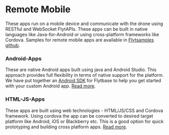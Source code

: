 # Remote Mobile

These apps run on a mobile device and communicate with the drone using RESTful and WebSocket FlytAPIs. These apps can be built in native languages like Java-for-Android or using cross-platform frameworks like Cordova. Samples for remote mobile apps are available in [Flytsamples github](https://github.com/flytbase/flytsamples/tree/master/Mobile-Apps).

### **Android-Apps**

These are native Android apps built using java and Android Studio. This approach provides full flexibility in terms of native support for the platform. We have put together an [Android SDK](https://github.com/flytbase/flytsamples/raw/master/Mobile-Apps/Java-Apps/FlytSDK/FlytSDK.jar) for Flytbase to help you get started with your custom Android app. [Read more](http://docs.flytbase.com/docs/FlytOS/Developers/BuildingCustomApps/RemoteMobile/RemoteAndroidApps.html#write-remote-mobile-android).

### **HTML-JS-Apps**

These apps are built using web technologies - HTML/JS/CSS and Cordova framework. Using cordova the app can be converted to desired target platform like Android, iOS or Blackberry etc. This is a good option for quick prototyping and building cross platform apps. [Read more](http://docs.flytbase.com/docs/FlytOS/Developers/BuildingCustomApps/RemoteMobile/RemoteWebApps.html#write-remote-mobile-web).

